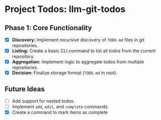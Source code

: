 # Project Todos: llm-git-todos

## Phase 1: Core Functionality

- [x] **Discovery:** Implement recursive discovery of `TODO.md` files in git repositories.
- [x] **Listing:** Create a basic CLI command to list all todos from the current repository.
- [x] **Aggregation:** Implement logic to aggregate todos from multiple repositories.
- [x] **Decision:** Finalize storage format (`TODO.md` in root).

## Future Ideas

- [ ] Add support for nested todos.
- [ ] Implement `add`, `edit`, and `complete` commands.
- [x] Create a command to mark items as complete
